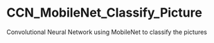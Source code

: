 # CCN_MobileNet_Classify_Picture
Convolutional Neural Network using MobileNet to classify the pictures
